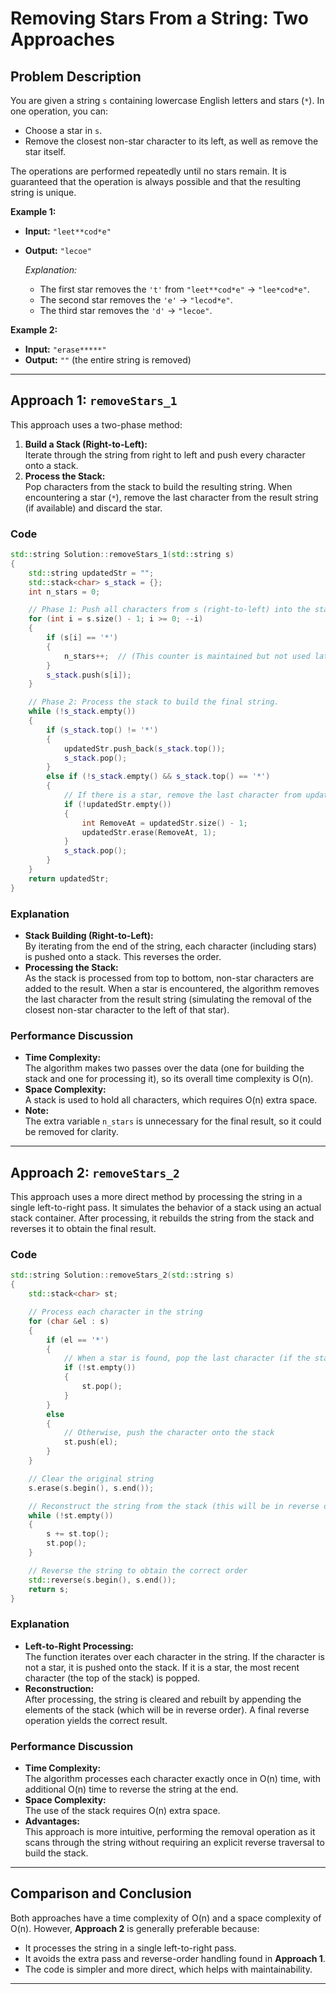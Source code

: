 # Removing Stars From a String: Two Approaches

## Problem Description

You are given a string `s` containing lowercase English letters and stars (`*`). In one operation, you can:

- Choose a star in `s`.
- Remove the closest non-star character to its left, as well as remove the star itself.

The operations are performed repeatedly until no stars remain. It is guaranteed that the operation is always possible and that the resulting string is unique.

**Example 1:**

- **Input:** `"leet**cod*e"`
- **Output:** `"lecoe"`

  _Explanation:_

  - The first star removes the `'t'` from `"leet**cod*e"` → `"lee*cod*e"`.
  - The second star removes the `'e'` → `"lecod*e"`.
  - The third star removes the `'d'` → `"lecoe"`.

**Example 2:**

- **Input:** `"erase*****"`
- **Output:** `""` (the entire string is removed)

---

## Approach 1: `removeStars_1`

This approach uses a two-phase method:

1. **Build a Stack (Right-to-Left):**  
   Iterate through the string from right to left and push every character onto a stack.
2. **Process the Stack:**  
   Pop characters from the stack to build the resulting string. When encountering a star (`*`), remove the last character from the result string (if available) and discard the star.

### Code

```cpp
std::string Solution::removeStars_1(std::string s)
{
    std::string updatedStr = "";
    std::stack<char> s_stack = {};
    int n_stars = 0;

    // Phase 1: Push all characters from s (right-to-left) into the stack.
    for (int i = s.size() - 1; i >= 0; --i)
    {
        if (s[i] == '*')
        {
            n_stars++;  // (This counter is maintained but not used later)
        }
        s_stack.push(s[i]);
    }

    // Phase 2: Process the stack to build the final string.
    while (!s_stack.empty())
    {
        if (s_stack.top() != '*')
        {
            updatedStr.push_back(s_stack.top());
            s_stack.pop();
        }
        else if (!s_stack.empty() && s_stack.top() == '*')
        {
            // If there is a star, remove the last character from updatedStr (if any)
            if (!updatedStr.empty())
            {
                int RemoveAt = updatedStr.size() - 1;
                updatedStr.erase(RemoveAt, 1);
            }
            s_stack.pop();
        }
    }
    return updatedStr;
}
```

### Explanation

- **Stack Building (Right-to-Left):**  
  By iterating from the end of the string, each character (including stars) is pushed onto a stack. This reverses the order.
- **Processing the Stack:**  
  As the stack is processed from top to bottom, non-star characters are added to the result. When a star is encountered, the algorithm removes the last character from the result string (simulating the removal of the closest non-star character to the left of that star).

### Performance Discussion

- **Time Complexity:**  
  The algorithm makes two passes over the data (one for building the stack and one for processing it), so its overall time complexity is O(n).
- **Space Complexity:**  
  A stack is used to hold all characters, which requires O(n) extra space.
- **Note:**  
  The extra variable `n_stars` is unnecessary for the final result, so it could be removed for clarity.

---

## Approach 2: `removeStars_2`

This approach uses a more direct method by processing the string in a single left-to-right pass. It simulates the behavior of a stack using an actual stack container. After processing, it rebuilds the string from the stack and reverses it to obtain the final result.

### Code

```cpp
std::string Solution::removeStars_2(std::string s)
{
    std::stack<char> st;

    // Process each character in the string
    for (char &el : s)
    {
        if (el == '*')
        {
            // When a star is found, pop the last character (if the stack is not empty)
            if (!st.empty())
            {
                st.pop();
            }
        }
        else
        {
            // Otherwise, push the character onto the stack
            st.push(el);
        }
    }

    // Clear the original string
    s.erase(s.begin(), s.end());

    // Reconstruct the string from the stack (this will be in reverse order)
    while (!st.empty())
    {
        s += st.top();
        st.pop();
    }

    // Reverse the string to obtain the correct order
    std::reverse(s.begin(), s.end());
    return s;
}
```

### Explanation

- **Left-to-Right Processing:**  
  The function iterates over each character in the string. If the character is not a star, it is pushed onto the stack. If it is a star, the most recent character (the top of the stack) is popped.
- **Reconstruction:**  
  After processing, the string is cleared and rebuilt by appending the elements of the stack (which will be in reverse order). A final reverse operation yields the correct result.

### Performance Discussion

- **Time Complexity:**  
  The algorithm processes each character exactly once in O(n) time, with additional O(n) time to reverse the string at the end.
- **Space Complexity:**  
  The use of the stack requires O(n) extra space.
- **Advantages:**  
  This approach is more intuitive, performing the removal operation as it scans through the string without requiring an explicit reverse traversal to build the stack.

---

## Comparison and Conclusion

Both approaches have a time complexity of O(n) and a space complexity of O(n). However, **Approach 2** is generally preferable because:

- It processes the string in a single left-to-right pass.
- It avoids the extra pass and reverse-order handling found in **Approach 1**.
- The code is simpler and more direct, which helps with maintainability.

---
